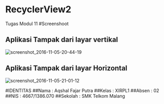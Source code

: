 # RecyclerView2
Tugas Modul 11
#Screenshoot
## Aplikasi Tampak dari layar vertikal
![screenshot_2016-11-05-20-44-19](https://cloud.githubusercontent.com/assets/22128258/20030677/7c4c4a24-a39c-11e6-9eea-46c3394587bf.png)
## Aplikasi Tampak dari layar Horizontal
![screenshot_2016-11-05-21-01-12](https://cloud.githubusercontent.com/assets/22128258/20030692/aedb887e-a39c-11e6-8714-88b320a396eb.png)

#IDENTITAS
##Nama    : Aqshal Fajar Putra 
##Kelas   : XIRPL1
##Absen   : 02 
##NIS     : 4667/1386.070 
##Sekolah : SMK Telkom Malang
